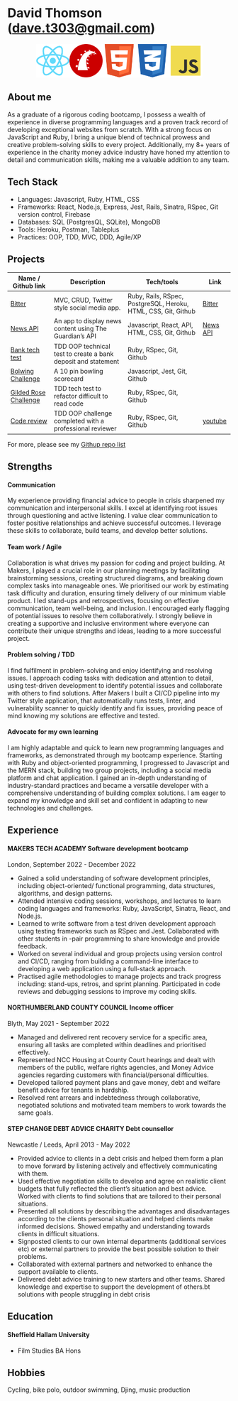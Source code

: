 # David Thomson (dave.t303@gmail.com)

<p style="text-align: center;"><img src="./icons/7423888_react_react%20native_icon.png" alt="React" width="75" height="75"><img src="./icons/3069735_circle_programming_rails_round icon_ruby_icon (1).png" alt="Rails" width="75" height="75"><img src="./icons/317755_badge_html_html5_achievement_award_icon.png" alt="Image" width="75" height="75"><img src="./icons/317756_badge_css_css3_achievement_award_icon.png" alt="Image" width="75" height="75"><img src="./icons/4373213_js_logo_logos_icon.png" alt="Image" width="75" height="75"></p>

## About me

As a graduate of a rigorous coding bootcamp, I possess a wealth of experience in diverse programming languages and a proven track record of developing exceptional websites from scratch. With a strong focus on JavaScript and Ruby, I bring a unique blend of technical prowess and creative problem-solving skills to every project. Additionally, my 8+ years of experience in the charity money advice industry have honed my attention to detail and communication skills, making me a valuable addition to any team.

## Tech Stack

- Languages: Javascript, Ruby, HTML, CSS
- Frameworks: React, Node.js, Express, Jest, Rails, Sinatra, RSpec, Git version control, Firebase
- Databases: SQL (PostgresQL, SQLite), MongoDB
- Tools: Heroku, Postman, Tableplus
- Practices: OOP, TDD, MVC, DDD, Agile/XP

## Projects

| Name / Github link                                                   | Description                                                   | Tech/tools                                                     | Link                                                    |
| -------------------------------------------------------------------- | ------------------------------------------------------------- | -------------------------------------------------------------- | ------------------------------------------------------- |
| [Bitter](https://github.com/Dmum303/twitter_clone)                   | MVC, CRUD, Twitter style social media app.                    | Ruby, Rails, RSpec, PostgreSQL, Heroku, HTML, CSS, Git, Github | [Bitter](https://warm-beyond-56666.herokuapp.com/)      |
| [News API](https://github.com/Dmum303/Portfolio-news-api)            | An app to display news content using The Guardian’s API       | Javascript, React, API, HTML, CSS, Git, Github                 | [News API](https://polar-dusk-26234.herokuapp.com/feed) |
| [Bank tech test](https://github.com/Dmum303/bank_tech_test_ruby)     | TDD OOP technical test to create a bank deposit and statement | Ruby, RSpec, Git, Github                                       |                                                         |
| [Bolwing Challenge](https://github.com/Dmum303/bowling-challenge)    | A 10 pin bowling scorecard                                    | Javascript, Jest, Git, Github                                  |
| [Gilded Rose Challenge](https://github.com/Dmum303/gilded_rose_ruby) | TDD tech test to refactor difficult to read code              | Ruby, RSpec, Git, Github                                       |
| [Code review](https://github.com/Dmum303/review-4)                   | TDD OOP challenge completed with a professional reviewer      | Ruby, RSpec, Git, Github                                       | [youtube](https://youtu.be/KU5JjfKdhSc)                 |

For more, please see my [Githup repo list](https://github.com/Dmum303?tab=repositories)

## Strengths

#### Communication

My experience providing financial advice to people in crisis sharpened my communication and interpersonal skills. I excel at identifying root issues through questioning and active listening. I value clear communication to foster positive relationships and achieve successful outcomes. I leverage these skills to collaborate, build teams, and develop better solutions.

#### Team work / Agile

Collaboration is what drives my passion for coding and project building. At Makers, I played a crucial role in our planning meetings by facilitating brainstorming sessions, creating structured diagrams, and breaking down complex tasks into manageable ones. We prioritised our work by estimating task difficulty and duration, ensuring timely delivery of our minimum viable product. I led stand-ups and retrospectives, focusing on effective communication, team well-being, and inclusion. I encouraged early flagging of potential issues to resolve them collaboratively. I strongly believe in creating a supportive and inclusive environment where everyone can contribute their unique strengths and ideas, leading to a more successful project.

#### Problem solving / TDD

I find fulfilment in problem-solving and enjoy identifying and resolving issues. I approach coding tasks with dedication and attention to detail, using test-driven development to identify potential issues and collaborate with others to find solutions. After Makers I built a CI/CD pipeline into my Twitter style application, that automatically runs tests, linter, and vulnerability scanner to quickly identify and fix issues, providing peace of mind knowing my solutions are effective and tested.

#### Advocate for my own learning

I am highly adaptable and quick to learn new programming languages and frameworks, as demonstrated through my bootcamp experience. Starting with Ruby and object-oriented programming, I progressed to Javascript and the MERN stack, building two group projects, including a social media platform and chat application. I gained an in-depth understanding of industry-standard practices and became a versatile developer with a comprehensive understanding of building complex solutions. I am eager to expand my knowledge and skill set and confident in adapting to new technologies and challenges.

## Experience

#### MAKERS TECH ACADEMY Software development bootcamp

London, September 2022 - December 2022

- Gained a solid understanding of software development principles, including object-oriented/ functional programming, data structures, algorithms, and design patterns.
- Attended intensive coding sessions, workshops, and lectures to learn coding languages and frameworks: Ruby, JavaScript, Sinatra, React, and Node.js.
- Learned to write software from a test driven development approach using testing frameworks such as RSpec and Jest. Collaborated with other students in -pair programming to share knowledge and provide feedback.
- Worked on several individual and group projects using version control and CI/CD, ranging from building a command-line interface to developing a web application using a full-stack approach.
- Practised agile methodologies to manage projects and track progress including: stand-ups, retros, and sprint planning. Participated in code reviews and debugging sessions to improve my coding skills.

#### NORTHUMBERLAND COUNTY COUNCIL Income officer

Blyth, May 2021 - September 2022

- Managed and delivered rent recovery service for a specific area, ensuring all tasks are completed within deadlines and prioritised effectively.
- Represented NCC Housing at County Court hearings and dealt with members of the public, welfare rights agencies, and Money Advice agencies regarding customers with financial/personal difficulties.
- Developed tailored payment plans and gave money, debt and welfare benefit advice for tenants in hardship.
- Resolved rent arrears and indebtedness through collaborative, negotiated solutions and motivated team members to work towards the same goals.

#### STEP CHANGE DEBT ADVICE CHARITY Debt counsellor

Newcastle / Leeds, April 2013 - May 2022

- Provided advice to clients in a debt crisis and helped them form a plan to move forward by listening actively and effectively communicating with them.
- Used effective negotiation skills to develop and agree on realistic client budgets that fully reflected the client’s situation and best advice. Worked with clients to find solutions that are tailored to their personal situations.
- Presented all solutions by describing the advantages and disadvantages according to the clients personal situation and helped clients make informed decisions. Showed empathy and understanding towards clients in difficult situations.
- Signposted clients to our own internal departments (additional services etc) or external partners to provide the best possible solution to their problems.
- Collaborated with external partners and networked to enhance the support available to clients.
- Delivered debt advice training to new starters and other teams. Shared knowledge and expertise to support the development of others.bt solutions with people struggling in debt crisis

## Education

#### Sheffield Hallam University

- Film Studies BA Hons

## Hobbies

Cycling, bike polo, outdoor swimming, Djing, music production
